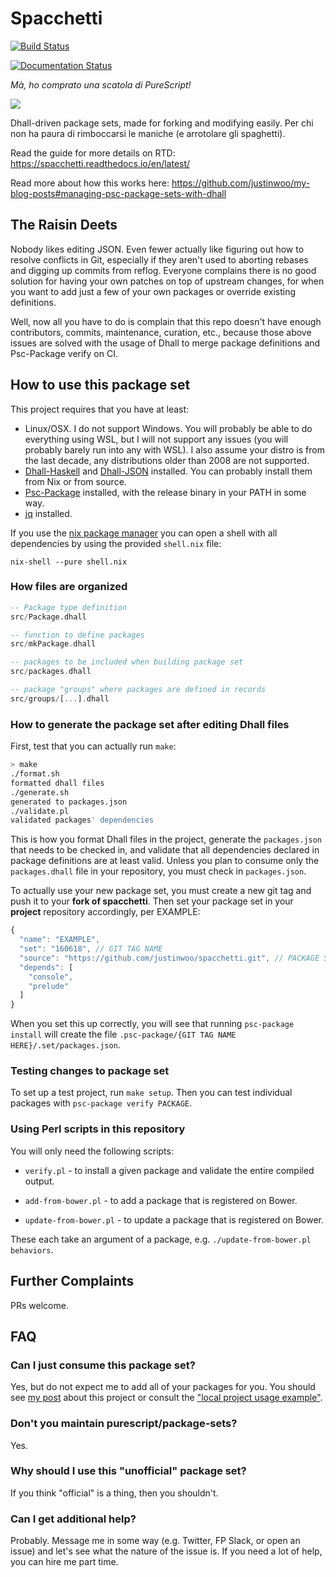# Spacchetti

[![Build Status](https://travis-ci.org/justinwoo/spacchetti.svg?branch=master)](https://travis-ci.org/justinwoo/spacchetti)

[![Documentation Status](https://readthedocs.org/projects/spacchetti/badge/?version=latest)](https://spacchetti.readthedocs.io/en/latest/?badge=latest)

*Mà, ho comprato una scatola di PureScript!*

![](https://i.imgur.com/roCuNQ9.png)

Dhall-driven package sets, made for forking and modifying easily. Per chi non ha paura di rimboccarsi le maniche (e arrotolare gli spaghetti).

Read the guide for more details on RTD: <https://spacchetti.readthedocs.io/en/latest/>

Read more about how this works here: <https://github.com/justinwoo/my-blog-posts#managing-psc-package-sets-with-dhall>

## The Raisin Deets

Nobody likes editing JSON. Even fewer actually like figuring out how to resolve conflicts in Git, especially if they aren't used to aborting rebases and digging up commits from reflog. Everyone complains there is no good solution for having your own patches on top of upstream changes, for when you want to add just a few of your own packages or override existing definitions.

Well, now all you have to do is complain that this repo doesn't have enough contributors, commits, maintenance, curation, etc., because those above issues are solved with the usage of Dhall to merge package definitions and Psc-Package verify on CI.

## How to use this package set

This project requires that you have at least:

* Linux/OSX. I do not support Windows. You will probably be able to do everything using WSL, but I will not support any issues (you will probably barely run into any with WSL). I also assume your distro is from the last decade, any distributions older than 2008 are not supported.
* [Dhall-Haskell](https://github.com/dhall-lang/dhall-haskell) and [Dhall-JSON](https://github.com/dhall-lang/dhall-json) installed. You can probably install them from Nix or from source.
* [Psc-Package](https://github.com/purescript/psc-package/) installed, with the release binary in your PATH in some way.
* [jq](https://github.com/stedolan/jq) installed.

If you use the [nix package manager](https://nixos.org/nix) you can open a shell with all dependencies by using the provided `shell.nix` file:

```
nix-shell --pure shell.nix
```

### How files are organized

```hs
-- Package type definition
src/Package.dhall

-- function to define packages
src/mkPackage.dhall

-- packages to be included when building package set
src/packages.dhall

-- package "groups" where packages are defined in records
src/groups/[...].dhall
```

### How to generate the package set after editing Dhall files

First, test that you can actually run `make`:

```sh
> make
./format.sh
formatted dhall files
./generate.sh
generated to packages.json
./validate.pl
validated packages' dependencies
```

This is how you format Dhall files in the project, generate the `packages.json` that needs to be checked in, and validate that all dependencies declared in package definitions are at least valid. Unless you plan to consume only the `packages.dhall` file in your repository, you must check in `packages.json`.

To actually use your new package set, you must create a new git tag and push it to your **fork of spacchetti**. Then set your package set in your **project** repository accordingly, per EXAMPLE:

```js
{
  "name": "EXAMPLE",
  "set": "160618", // GIT TAG NAME
  "source": "https://github.com/justinwoo/spacchetti.git", // PACKAGE SET REPO URL
  "depends": [
    "console",
    "prelude"
  ]
}
```

When you set this up correctly, you will see that running `psc-package install` will create the file `.psc-package/{GIT TAG NAME HERE}/.set/packages.json`.

### Testing changes to package set

To set up a test project, run `make setup`. Then you can test individual packages with `psc-package verify PACKAGE`.

### Using Perl scripts in this repository

You will only need the following scripts:

* `verify.pl` - to install a given package and validate the entire compiled output.

* `add-from-bower.pl` - to add a package that is registered on Bower.

* `update-from-bower.pl` - to update a package that is registered on Bower.

These each take an argument of a package, e.g. `./update-from-bower.pl behaviors`.

## Further Complaints

PRs welcome.

## FAQ

### Can I just consume this package set?

Yes, but do not expect me to add all of your packages for you. You should see [my post](https://github.com/justinwoo/my-blog-posts#managing-psc-package-sets-with-dhall) about this project or consult the ["local project usage example"](./local-setup.md).

### Don't you maintain purescript/package-sets?

Yes.

### Why should I use this "unofficial" package set?

If you think "official" is a thing, then you shouldn't.

### Can I get additional help?

Probably. Message me in some way (e.g. Twitter, FP Slack, or open an issue) and let's see what the nature of the issue is. If you need a lot of help, you can hire me part time.
